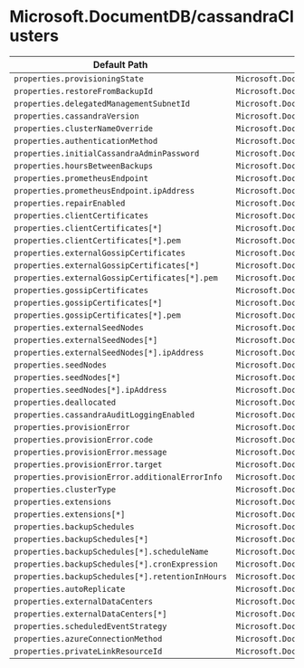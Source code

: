 # Microsoft.DocumentDB/cassandraClusters

| Default Path | Alias |
|---|---|
| `properties.provisioningState` | `Microsoft.DocumentDB/cassandraClusters/provisioningState` |
| `properties.restoreFromBackupId` | `Microsoft.DocumentDB/cassandraClusters/restoreFromBackupId` |
| `properties.delegatedManagementSubnetId` | `Microsoft.DocumentDB/cassandraClusters/delegatedManagementSubnetId` |
| `properties.cassandraVersion` | `Microsoft.DocumentDB/cassandraClusters/cassandraVersion` |
| `properties.clusterNameOverride` | `Microsoft.DocumentDB/cassandraClusters/clusterNameOverride` |
| `properties.authenticationMethod` | `Microsoft.DocumentDB/cassandraClusters/authenticationMethod` |
| `properties.initialCassandraAdminPassword` | `Microsoft.DocumentDB/cassandraClusters/initialCassandraAdminPassword` |
| `properties.hoursBetweenBackups` | `Microsoft.DocumentDB/cassandraClusters/hoursBetweenBackups` |
| `properties.prometheusEndpoint` | `Microsoft.DocumentDB/cassandraClusters/prometheusEndpoint` |
| `properties.prometheusEndpoint.ipAddress` | `Microsoft.DocumentDB/cassandraClusters/prometheusEndpoint.ipAddress` |
| `properties.repairEnabled` | `Microsoft.DocumentDB/cassandraClusters/repairEnabled` |
| `properties.clientCertificates` | `Microsoft.DocumentDB/cassandraClusters/clientCertificates` |
| `properties.clientCertificates[*]` | `Microsoft.DocumentDB/cassandraClusters/clientCertificates[*]` |
| `properties.clientCertificates[*].pem` | `Microsoft.DocumentDB/cassandraClusters/clientCertificates[*].pem` |
| `properties.externalGossipCertificates` | `Microsoft.DocumentDB/cassandraClusters/externalGossipCertificates` |
| `properties.externalGossipCertificates[*]` | `Microsoft.DocumentDB/cassandraClusters/externalGossipCertificates[*]` |
| `properties.externalGossipCertificates[*].pem` | `Microsoft.DocumentDB/cassandraClusters/externalGossipCertificates[*].pem` |
| `properties.gossipCertificates` | `Microsoft.DocumentDB/cassandraClusters/gossipCertificates` |
| `properties.gossipCertificates[*]` | `Microsoft.DocumentDB/cassandraClusters/gossipCertificates[*]` |
| `properties.gossipCertificates[*].pem` | `Microsoft.DocumentDB/cassandraClusters/gossipCertificates[*].pem` |
| `properties.externalSeedNodes` | `Microsoft.DocumentDB/cassandraClusters/externalSeedNodes` |
| `properties.externalSeedNodes[*]` | `Microsoft.DocumentDB/cassandraClusters/externalSeedNodes[*]` |
| `properties.externalSeedNodes[*].ipAddress` | `Microsoft.DocumentDB/cassandraClusters/externalSeedNodes[*].ipAddress` |
| `properties.seedNodes` | `Microsoft.DocumentDB/cassandraClusters/seedNodes` |
| `properties.seedNodes[*]` | `Microsoft.DocumentDB/cassandraClusters/seedNodes[*]` |
| `properties.seedNodes[*].ipAddress` | `Microsoft.DocumentDB/cassandraClusters/seedNodes[*].ipAddress` |
| `properties.deallocated` | `Microsoft.DocumentDB/cassandraClusters/deallocated` |
| `properties.cassandraAuditLoggingEnabled` | `Microsoft.DocumentDB/cassandraClusters/cassandraAuditLoggingEnabled` |
| `properties.provisionError` | `Microsoft.DocumentDB/cassandraClusters/provisionError` |
| `properties.provisionError.code` | `Microsoft.DocumentDB/cassandraClusters/provisionError.code` |
| `properties.provisionError.message` | `Microsoft.DocumentDB/cassandraClusters/provisionError.message` |
| `properties.provisionError.target` | `Microsoft.DocumentDB/cassandraClusters/provisionError.target` |
| `properties.provisionError.additionalErrorInfo` | `Microsoft.DocumentDB/cassandraClusters/provisionError.additionalErrorInfo` |
| `properties.clusterType` | `Microsoft.DocumentDB/cassandraClusters/clusterType` |
| `properties.extensions` | `Microsoft.DocumentDB/cassandraClusters/extensions` |
| `properties.extensions[*]` | `Microsoft.DocumentDB/cassandraClusters/extensions[*]` |
| `properties.backupSchedules` | `Microsoft.DocumentDB/cassandraClusters/backupSchedules` |
| `properties.backupSchedules[*]` | `Microsoft.DocumentDB/cassandraClusters/backupSchedules[*]` |
| `properties.backupSchedules[*].scheduleName` | `Microsoft.DocumentDB/cassandraClusters/backupSchedules[*].scheduleName` |
| `properties.backupSchedules[*].cronExpression` | `Microsoft.DocumentDB/cassandraClusters/backupSchedules[*].cronExpression` |
| `properties.backupSchedules[*].retentionInHours` | `Microsoft.DocumentDB/cassandraClusters/backupSchedules[*].retentionInHours` |
| `properties.autoReplicate` | `Microsoft.DocumentDB/cassandraClusters/autoReplicate` |
| `properties.externalDataCenters` | `Microsoft.DocumentDB/cassandraClusters/externalDataCenters` |
| `properties.externalDataCenters[*]` | `Microsoft.DocumentDB/cassandraClusters/externalDataCenters[*]` |
| `properties.scheduledEventStrategy` | `Microsoft.DocumentDB/cassandraClusters/scheduledEventStrategy` |
| `properties.azureConnectionMethod` | `Microsoft.DocumentDB/cassandraClusters/azureConnectionMethod` |
| `properties.privateLinkResourceId` | `Microsoft.DocumentDB/cassandraClusters/privateLinkResourceId` |

